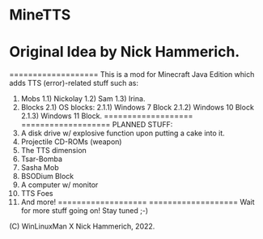 # MineTTS
Original Idea by Nick Hammerich.
===================
===================
This is a mod for Minecraft Java Edition which adds TTS (error)-related stuff such as:
1) Mobs
  1.1) Nickolay
  1.2) Sam
  1.3) Irina.
2) Blocks
  2.1) OS blocks:
    2.1.1) Windows 7 Block
    2.1.2) Windows 10 Block
    2.1.3) Windows 11 Block.
===================
===================
 PLANNED STUFF:
  1) A disk drive w/ explosive function upon putting a cake into it.
  2) Projectile CD-ROMs (weapon)
  3) The TTS dimension
  4) Tsar-Bomba
  5) Sasha Mob
  6) BSODium Block
  7) A computer w/ monitor
  8) TTS Foes
  9) And more!
===================
===================
Wait for more stuff going on! Stay tuned ;-)

(C) WinLinuxMan X Nick Hammerich, 2022.
